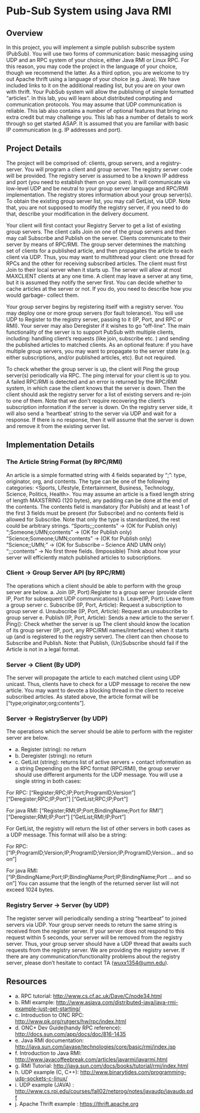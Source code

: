 # Pub-Sub System using Java RMI

## Overview
In this project, you will implement a simple publish subscribe system (PubSub). You will use two forms of communication: basic messaging using UDP and an RPC system of your choice, either Java RMI or Linux RPC. For this reason, you may code the project in the language of your choice, though we recommend the latter. As a third option, you are welcome to try out Apache thrift using a language of your choice (e.g. Java). We have included links to it on the additional reading list, but you are on your own with thrift.
Your PubSub system will allow the publishing of simple formatted “articles”. In this lab, you will learn about distributed computing and communication protocols. You may assume that UDP communication is reliable. This lab also contains a number of optional features that bring no extra credit but may challenge you. This lab has a number of details to work through so get started ASAP. It is assumed that you are familiar with basic IP communication (e.g. IP addresses and port).
## Project Details
The project will be comprised of: clients, group servers, and a registry-server. You will program a client and group server. The registry server code will be provided. The registry server is assumed to be a known IP address and port (you need to establish them on your own). It will communicate via low-level UDP and be neutral to your group server language and RPC/RMI implementation. The registry stores information about your group server(s). To obtain the existing group server list, you may call GetList, via UDP. Note that, you are not supposed to modify the registry server, if you need to do that, describe your modification in the delivery document.

Your client will first contact your Registry Server to get a list of existing group servers. The client calls Join on one of the group servers and then may call Subscribe and Publish on the server. Clients communicate to their server by means of RPC/RMI. The group server determines the matching set of clients for a published article, and then propagates the article to each client via UDP. Thus, you may want to multithread your client: one thread for RPCs and the other for receiving subscribed articles. The client must first Join to their local server when it starts up. The server will allow at most MAXCLIENT clients at any one time. A client may leave a server at any time, but it is assumed they notify the server first. You can decide whether to cache articles at the server or not. If you do, you need to describe how you would garbage- collect them.

Your group server begins by registering itself with a registry server. You may deploy one or more group servers (for fault tolerance). You will use UDP to Register to the registry server, passing to it (IP, Port, and RPC or RMI). Your server may also Deregister if it wishes to go “off-line”. The main functionality of the server is to support PubSub with multiple clients, including: handling client’s requests (like join, subscribe etc. ) and sending the published articles to matched clients. As an optional feature: if you have multiple group servers, you may want to propagate to the server state (e.g. either subscriptions, and/or published articles, etc). But not required.

To check whether the group server is up, the client will Ping the group server(s) periodically via RPC. The ping interval for your client is up to you. A failed RPC/RMI is detected and an error is returned by the RPC/RMI system, in which case the client knows that the server is down. Then the client should ask the registry server for a list of existing servers and re-join to one of them. Note that we don’t require recovering the client’s subscription information if the server is down. On the registry server side, it will also send a ‘heartbeat’ string to the server via UDP and wait for a response. If there is no response, then it will assume that the server is down and remove it from the existing server list.

## Implementation Details
### The Article String Format (by RPC/RMI)
An article is a simple formatted string with 4 fields separated by “;”: type, originator, org, and contents. The type can be one of the following categories: <Sports, Lifestyle, Entertainment, Business, Technology, Science, Politics, Health>. You may assume an article is a fixed length string of length MAXSTRING (120 bytes), any padding can be done at the end of the contents. The contents field is mandatory (for Publish) and at least 1 of the first 3 fields must be present (for Subscribe) and no contents field is allowed for Subscribe. Note that only the type is standardized, the rest could be arbitrary strings.
“Sports;;;contents” → (OK for Publish only) “;Someone;UMN;contents” → (OK for Publish only) “Science;Someone;UMN;contents” → (OK for Publish only) “Science;;UMN;” → (OK for Subscribe – Science AND UMN only) “;;;contents” → No first three fields. (Impossible)
Think about how your server will efficiently match published articles to subscriptions.
### Client → Group Server API (by RPC/RMI)
The operations which a client should be able to perform with the group server are below.
a. Join (IP, Port):Register to a group server (provide client IP, Port for subsequent UDP communications)
b. Leave(IP, Port): Leave from a group server
c. Subscribe (IP, Port, Article): Request a subscription to group server
d. Unsubscribe (IP, Port, Article): Request an unsubscribe to group server
e. Publish (IP, Port, Article): Sends a new article to the server
f. Ping(): Check whether the server is up
The client should know the location of its group server (IP, port, any RPC/RMI names/interfaces) when it starts up (and is registered to the registry server). The client can then choose to Subscribe and Publish. Note: that Publish, {Un}Subscribe should fail if the Article is not in a legal format.
### Server → Client (By UDP)
The server will propagate the article to each matched client using UDP unicast. Thus, clients have to check for a UDP message to receive the new article. You may want to devote a blocking thread in the client to receive subscribed articles. As stated above, the article format will be [“type;originator;org;contents”].
### Server → RegistryServer (by UDP)
The operations which the server should be able to perform with the register server are below.

- a. Register (string): no return
- b. Deregister (string): no return
- c. GetList (string): returns list of active servers + contact information as a string
Depending on the RPC format (RPC/RMI), the group server should use different arguments for the UDP message. You will use a single string in both cases:

For RPC:
[“Register;RPC;IP;Port;ProgramID;Version”] [“Deregister;RPC;IP;Port”] [“GetList;RPC;IP;Port”]

For java RMI:
[“Register;RMI;IP;Port;BindingName;Port for RMI”] [“Deregister;RMI;IP;Port”]
[“GetList;RMI;IP;Port”]

For GetList, the registry will return the list of other servers in both cases as a UDP message. This format will also be a string:

For RPC:
[“IP;ProgramID;Version;IP;ProgramID;Version;IP;ProgramID;Version... and so on”]

For java RMI:
[“IP;BindingName;Port;IP;BindingName;Port;IP;BindingName;Port ... and so on”] You can assume that the length of the returned server list will not exceed 1024 bytes.

### Registry Server → Server (by UDP)
The register server will periodically sending a string “heartbeat” to joined servers via UDP. Your group server needs to return the same string is received from the register server. If your server does not respond to this request within 5 seconds, your server will be removed from the registry server. Thus, your group server should have a UDP thread that awaits such requests from the registry server.
We are providing the registry server. If there are any communication/functionality problems about the registry server, please don’t hesitate to contact TA (wuxx1354@umn.edu).

## Resources
- a. RPC tutorial: http://www.cs.cf.ac.uk/Dave/C/node34.html
- b. RMI example: http://www.asjava.com/distributed-java/java-rmi-example-just-get-starting/
- c. Introduction to ONC RPC: http://www.pk.org/rutgers/hw/rpc/index.html
- d. ONC+ Dev Guide(handy RPC reference): http://docs.sun.com/app/docs/doc/816-1435
- e. Java RMI documentation: http://java.sun.com/javase/technologies/core/basic/rmi/index.jsp
- f. Introduction to Java RMI: http://www.javacoffeebreak.com/articles/javarmi/javarmi.html
- g. RMI Tutorial: http://java.sun.com/docs/books/tutorial/rmi/index.html
- h. UDP example (C, C++): http://www.binarytides.com/programming-udp-sockets-c-linux/
- i. UDP example (JAVA) : http://www.cs.rpi.edu/courses/fall02/netprog/notes/javaudp/javaudp.pdf
- j. Apache Thrift example : https://thrift.apache.org
